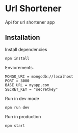 # Url Shortener

Api for url shortener app

## Installation

Install dependencies

`npm install`

Enviorements.

```
MONGO_URI = mongodb://localhost
PORT = 3000
BASE_URL = myapp.com
SECRET_KEY = "secretkey"
```
Run in dev mode

`npm run dev`

Run in production

`npm start`